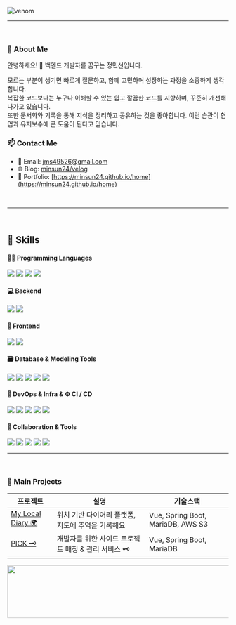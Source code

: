 ![venom](https://capsule-render.vercel.app/api?type=venom&height=200&text=Minsun's%20%20Github.&fontSize=70&color=0:8871e5,100:b678c4&stroke=b678c4)

---
<br>

### 🌱 About Me
안녕하세요! 👋 백엔드 개발자를 꿈꾸는 정민선입니다.

모르는 부분이 생기면 빠르게 질문하고, 함께 고민하며 성장하는 과정을 소중하게 생각합니다.<br>
복잡한 코드보다는 누구나 이해할 수 있는 쉽고 깔끔한 코드를 지향하며, 꾸준히 개선해 나가고 있습니다.<br>
또한 문서화와 기록을 통해 지식을 정리하고 공유하는 것을 좋아합니다. 이런 습관이 협업과 유지보수에 큰 도움이 된다고 믿습니다.
<br>

### 📫 Contact Me

- 📧 Email: jms49526@gmail.com
- 🌐 Blog: [minsun24/velog](https://velog.io/@minsun24/posts)
- 🔗 Portfolio: [https://minsun24.github.io/home](https://minsun24.github.io/home)
<br>

---
<br>

## 💪 Skills
#### 🧑‍💻 Programming Languages
<p>
  <img src="https://img.shields.io/badge/Java-007396?style=flat-square&logo=java&logoColor=white"/>
  <img src="https://img.shields.io/badge/TypeScript-3178C6?style=flat-square&logo=typescript&logoColor=white"/>
<img src="https://img.shields.io/badge/JavaScript-F7DF1E?style=flat-square&logo=javascript&logoColor=black"/>
  <img src="https://img.shields.io/badge/Python-3776AB?style=flat-square&logo=python&logoColor=white"/>
</p>


#### 💻 Backend
<p>
  <img src="https://img.shields.io/badge/Spring%20Boot-6DB33F?style=flat-square&logo=springboot&logoColor=white"/>
  <img src="https://img.shields.io/badge/Django-092E20?style=flat-square&logo=django&logoColor=white"/>
</p>


#### 🎨 Frontend
<p>
   <img src="https://img.shields.io/badge/Vue.js-4FC08D?style=flat-square&logo=vue.js&logoColor=white"/>
  <img src="https://img.shields.io/badge/React-61DAFB?style=flat-square&logo=react&logoColor=black"/>
</p>


#### 🗃️ Database & Modeling Tools
<p>
  <img src="https://img.shields.io/badge/MariaDB-003545?style=flat-square&logo=mariadb&logoColor=white"/>
  <img src="https://img.shields.io/badge/HeidiSQL-4479A1?style=flat-square&logo=mysql&logoColor=white"/>
  <img src="https://img.shields.io/badge/ERD%20Cloud-4A90E2?style=flat-square&logo=cloud&logoColor=white"/>
  <img src="https://img.shields.io/badge/DA%23MODELER-1D3557?style=flat-square&logo=diagram&logoColor=white"/>
  <img src="https://img.shields.io/badge/Draw.io-F08705?style=flat-square&logo=diagrams.net&logoColor=white"/>
</p>

#### 🐳 DevOps & Infra & ⚙️ CI / CD
<p>
  <img src="https://img.shields.io/badge/Docker-2496ED?style=flat-square&logo=docker&logoColor=white"/>
  <img src="https://img.shields.io/badge/Kubernetes-326CE5?style=flat-square&logo=kubernetes&logoColor=white"/>
  <img src="https://img.shields.io/badge/Ingress-Nginx-0E83CD?style=flat-square&logo=nginx&logoColor=white"/>
  <img src="https://img.shields.io/badge/AWS%20S3-569A31?style=flat-square&logo=amazonaws&logoColor=white"/>
  <img src="https://img.shields.io/badge/Jenkins-D24939?style=flat-square&logo=jenkins&logoColor=white"/>
</p>



#### 🧰 Collaboration & Tools
<p>
  <img src="https://img.shields.io/badge/Notion-000000?style=flat-square&logo=notion&logoColor=white"/>
  <img src="https://img.shields.io/badge/Figma-F24E1E?style=flat-square&logo=figma&logoColor=white"/>
  <img src="https://img.shields.io/badge/Miro-050038?style=flat-square&logo=miro&logoColor=white"/>
  <img src="https://img.shields.io/badge/GitHub-181717?style=flat-square&logo=github&logoColor=white"/>
  <img src="https://img.shields.io/badge/Google%20Docs-4285F4?style=flat-square&logo=google&logoColor=white"/>
</p>




---
<br>

### 📌 Main Projects

| 프로젝트 | 설명 | 기술스택 |
|----------|------|----------|
| [My Local Diary 🌍](https://github.com/minsun24/my-local-diary) | 위치 기반 다이어리 플랫폼, 지도에 추억을 기록해요 | Vue, Spring Boot, MariaDB, AWS S3 |
| [PICK 🗝️](https://github.com/minsun24/PICK-FE) | 개발자를 위한 사이드 프로젝트 매칭 & 관리 서비스 🗝️ | Vue, Spring Boot, MariaDB |




<a href="https://github.com/devxb/gitanimals">
  <img src="https://render.gitanimals.org/lines/{minsun24}?pet-id=1" width="1000" height="120"/>
</a>
  
